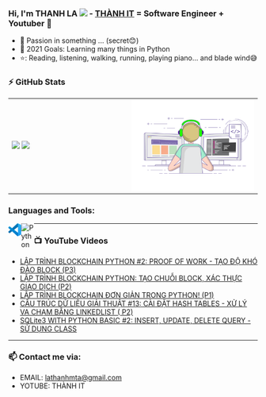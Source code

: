 ### Hi, I'm THANH LA <img src="https://media.giphy.com/media/hvRJCLFzcasrR4ia7z/giphy.gif" width="25px"> -  [THÀNH IT][website] = Software Engineer + Youtuber 🌻  


- 🔭 Passion in something ... (secret😊)
- 💪 2021 Goals: Learning many things in Python
- ⭐: Reading, listening, walking, running, playing piano... and blade wind😅

### :zap: GitHub Stats

<table>
<tr>
  <td width="48%">
    <img src="https://github-readme-stats.vercel.app/api?username=ThanhLa1802&show_icons=true&hide=contribs,issues&hide_border=true" />
    <img src="https://github-readme-stats.vercel.app/api/top-langs/?username=ThanhLa1802&layout=compact&show_icons=true&hide_border=true" />
  </td>
  <td width="52%"><img alt="gif" align="right" src=".github/assets/coding-freak.gif"/></td>
</tr>
<table>

### Languages and Tools:
<img align="left" alt="Visual Studio Code" width="26px" src="https://raw.githubusercontent.com/github/explore/80688e429a7d4ef2fca1e82350fe8e3517d3494d/topics/visual-studio-code/visual-studio-code.png" />
<img align="left" alt="Python" width="26px" src="https://upload.wikimedia.org/wikipedia/commons/thumb/0/0a/Python.svg/1200px-Python.svg.png" /> 

---

### 📺 YouTube Videos

<!-- YOUTUBE:START -->
- [LẬP TRÌNH BLOCKCHAIN PYTHON #2: PROOF OF WORK - TẠO ĐỘ KHÓ ĐÀO BLOCK &lpar;P3&rpar;](https://www.youtube.com/watch?v=1DEQdap0yZk)
- [LẬP TRÌNH BLOCKCHAIN PYTHON: TẠO CHUỖI BLOCK, XÁC THỰC GIAO DỊCH &lpar;P2&rpar;](https://www.youtube.com/watch?v=huSfctIIrR0)
- [LẬP TRÌNH BLOCKCHAIN ĐƠN GIẢN TRONG PYTHON! &lpar;P1&rpar;](https://www.youtube.com/watch?v=nIhvKvbL7eM)
- [CẤU TRÚC DỮ LIỆU GIẢI THUẬT #13: CÀI ĐẶT HASH TABLES - XỬ LÝ VA CHẠM  BẰNG LINKEDLIST &lpar; P2&rpar;](https://www.youtube.com/watch?v=GQs3FhwEmy0)
- [SQLite3 WITH PYTHON BASIC #2:  INSERT, UPDATE, DELETE QUERY - SỬ DỤNG CLASS](https://www.youtube.com/watch?v=wKOVLYd0R3I)
<!-- YOUTUBE:END -->

---

### 📫 Contact me via:
- EMAIL: lathanhmta@gmail.com
- YOTUBE: THÀNH IT

[website]: https://www.youtube.com/channel/UC9L5_YMFz8JfBeQtUic8-3A
